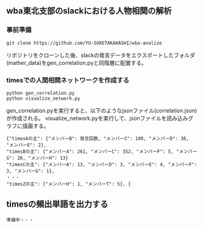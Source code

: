 ## wba東北支部のslackにおける人物相関の解析

### 事前準備
```
git clone https://github.com/YU-SUKETAKAHASHI/wba-analize
```
リポジトリをクローンした後、slackの発言データをエクスポートしたフォルダ(mather_data)をgen_correlation.pyと同階層に配置する。

### timesでの人間相関ネットワークを作成する
```
python gen_correlation.py
python visualize_network.py
```
gen_correlation.pyを実行すると、以下のようなjsonファイル(correlation.json)が作成される。
visualize_network.pyを実行して、jsonファイルを読み込みグラフに描画する。
```
{"timesAの主": {"メンバーB": 発言回数, "メンバーC": 100, "メンバーD": 36, "メンバーE": 2}, 
"timesBの主": {"メンバーA": 261, "メンバーC": 352, "メンバーF": 5, "メンバーG": 26, "メンバーH": 13}
"timesCの主": {"メンバーA": 13, "メンバーD": 3, "メンバーE": 4, "メンバーF": 3, "メンバーG": 1}, 
・・・
"timesZの主": {"メンバーH": 1, "メンバーT": 5}, }
```

## timesの頻出単語を出力する
```
準備中・・・
```
